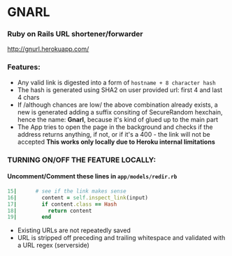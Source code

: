 # GNARL
### Ruby on Rails URL shortener/forwarder

http://gnurl.herokuapp.com/

### Features:
- Any valid link is digested into a form of `hostname + 8 character hash`
- The hash is generated using SHA2 on user provided url: first 4 and last 4 chars
- If /although chances are low/ the above combination already exists, a new is generated adding a suffix consiting of SecureRandom hexchain, hence the name: **Gnarl**, because it's kind of glued up to the main part
- The App tries to open the page in the background and checks if the address returns anything, if not, or if it's a 400 - the link will not be accepted **This works only locally due to Heroku internal limitations**

### TURNING ON/OFF THE FEATURE LOCALLY:
#### Uncomment/Comment these lines in `app/models/redir.rb`
``` ruby
15|      # see if the link makes sense
16|        content = self.inspect_link(input)
17|        if content.class == Hash
18|          return content
19|        end
```
- Existing URLs are not repeatedly saved
- URL is stripped off preceding and trailing whitespace and validated with a URL regex (serverside)
